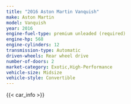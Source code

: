 ```yaml
---
title: "2016 Aston Martin Vanquish"
make: Aston Martin
model: Vanquish
year: 2016
engine-fuel-type: premium unleaded (required)
engine-hp: 568
engine-cylinders: 12
transmission-type: Automatic
driven-wheels: Rear wheel drive
number-of-doors: 2
market-category: Exotic,High-Performance
vehicle-size: Midsize
vehicle-style: Convertible
---
```


{{< car_info >}}
